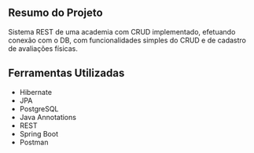 ## Resumo do Projeto

Sistema REST de uma academia com CRUD implementado,
efetuando conexão com o DB, com funcionalidades simples do CRUD
e de cadastro de avaliações físicas.

## Ferramentas Utilizadas

* Hibernate
* JPA
* PostgreSQL
* Java Annotations
* REST
* Spring Boot
* Postman

